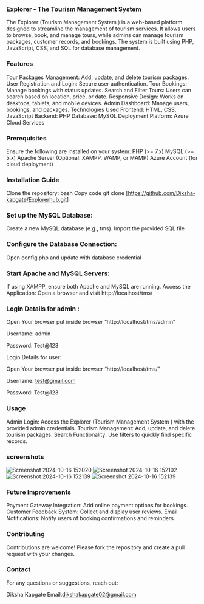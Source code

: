 ### Explorer - The Tourism Management System
The Explorer (Tourism Management System ) is a web-based platform designed to streamline the management of tourism services. It allows users to browse, book, and manage tours, while admins can manage tourism packages, customer records, and bookings. The system is built using PHP, JavaScript, CSS, and SQL for database management.

### Features
Tour Packages Management: Add, update, and delete tourism packages.
User Registration and Login: Secure user authentication.
Tour Bookings: Manage bookings with status updates.
Search and Filter Tours: Users can search based on location, price, or date.
Responsive Design: Works on desktops, tablets, and mobile devices.
Admin Dashboard: Manage users, bookings, and packages.
Technologies Used
Frontend: HTML, CSS, JavaScript
Backend: PHP
Database: MySQL
Deployment Platform: Azure Cloud Services


### Prerequisites
Ensure the following are installed on your system:
PHP (>= 7.x) MySQL (>= 5.x) Apache Server (Optional: XAMPP, WAMP, or MAMP) Azure Account (for cloud deployment)

### Installation Guide
Clone the repository:
bash Copy code git clone [https://github.com/Diksha-kapgate/Explorerhub.git]

### Set up the MySQL Database:
Create a new MySQL database (e.g., tms). Import the provided SQL file

### Configure the Database Connection:
Open config.php and update with database credential

### Start Apache and MySQL Servers:
If using XAMPP, ensure both Apache and MySQL are running. Access the Application: Open a browser and visit http://localhost/tms/

### Login Details for admin : 

Open Your browser put inside browser “http://localhost/tms/admin”

Username: admin

Password: Test@123

Login Details for user: 

Open Your browser put inside browser “http://localhost/tms/”

Username: test@gmail.com

Password: Test@123

### Usage
Admin Login: Access the Explorer (Tourism Management System ) with the provided admin credentials. Tourism Management: Add, update, and delete tourism packages. Search Functionality: Use filters to quickly find specific records.

### screenshots

![Screenshot 2024-10-16 152020](https://github.com/user-attachments/assets/cdc1f138-096e-4783-b08b-39df1ff0688e)
![Screenshot 2024-10-16 152102](https://github.com/user-attachments/assets/9f97eedf-0cef-4d5a-9651-2b5fcee438d3)
![Screenshot 2024-10-16 152139](https://github.com/user-attachments/assets/e5a6a1df-f82e-4873-8378-4fd2ba371516)
![Screenshot 2024-10-16 152139](https://github.com/user-attachments/assets/19ee68f6-c4e8-4a33-ae82-1561dc721b72)


### Future Improvements
Payment Gateway Integration: Add online payment options for bookings.
Customer Feedback System: Collect and display user reviews.
Email Notifications: Notify users of booking confirmations and reminders.

### Contributing
Contributions are welcome! Please fork the repository and create a pull request with your changes.

### Contact
For any questions or suggestions, reach out:

Diksha Kapgate Email:dikshakapgate02@gmail.com
